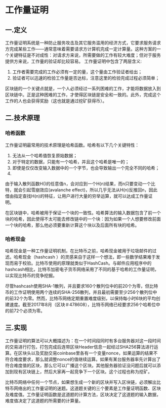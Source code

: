 # 工作量证明

## 一.定义

工作量证明系统是一种防止服务攻击及其它服务滥用的经济方式，它要求服务请求方完成某些工作——通常意味着需要请求方计算机完成一定计算量。这种方案的一个关键特征是不对成性：对请求方来说，所需要做的工作有较大难度；但对于服务提供方来说，工作量的验证却比较容易。
工作量证明中包含了两层含义:

1. 工作者需要完成的工作必须有一定的量，这个量由工作验证者给出；
2. 验证者可以迅速的检验工作量是否达标，注意这里的检验完成过程必须简单；

区块链的一个关键点就是，一个人必须经过一系列困难的工作，才能将数据放入到区块链中。正是这种困难的工作，才使得区块链是安全和一致的。此外，完成这个工作的人也会获得奖励（这也就是通过挖矿获得币）。

## 二.技术原理
### 哈希函数
工作量证明最常用的技术原理是哈希函数。哈希有以下几个关键特性：

1. 无法从一个哈希值恢复原始数据；
2. 对于特定的数据，只能有一个哈希，并且这个哈希是唯一的；
3. 即使是仅仅改变输入数据中的一个字节，也会导致输出一个完全不同的哈希；
4. 
由于输入散列函数H()的任意值n，会对应到一个H(n)结果，而n只要变动一个比特，就会引起雪崩效应(avalanche effect)，所以几乎无法从H(n)反推回n，因此借由指定查找H(n)的特征，让用户进行大量的穷举运算，就可以达成工作量证明。

在区块链中，哈希被用于保证一个块的一致性。哈希算法的输入数据包含了前一个块的哈希，因此使得不太可能去修改链中的一个块：因为如果一个人想要修改前面一个块的哈希，那么他必须要重新计算这个块以及后面所有块的哈希。

### 哈希现金
哈希现金是一种工作量证明机制，在比特币之前，哈希现金被用于垃圾邮件的过滤。哈希现金（hashcash ）的灵感来自于这样一个想法，即一些数学结果难于发现而易于校验。比特币使用的原理就类似于HashCash。与邮件应用程序中的hashcash相比，比特币加密电子货币网络采用了不同的基于哈希的工作量证明，以实现比特币的竞争挖掘。

尽管hashcash使用SHA-1散列，并且要求160个散列位中的前20个为零，但比特币的工作证明使用两个连续的SHA-256散列，并且最初需要至少256个散列位中的前32个为零。然而，比特币网络定期重置难度级别，以保持每小时6块的平均创建速度。截至2017年8月（区块＃478608），比特币网络已经要求256个哈希位中的前72个必须为零。

## 三.实现
工作量证明的算法可以大概描述为：在一个时间段同时有多台服务器对这一段时间的交易进行打包，打包完成后连带区块Header信息一起经过SHA256算法进行运算。在区块头以及奖励交易coinbase里各有一个变量nonce，如果运算的结果不符合难度要求，那么就调整nonce的值继续运算。如果有某台服务器率先计算出了符合难度值的区块，那么它可以广播这个区块。其他服务器验证没问题后就可以添加到现有区块链上，然后大家再一起竞争下一个区块。这个过程也称为挖矿。

比特币网络中任何一个节点，如果想生成一个新的区块并写入区块链，必须解出比特币网络出的工作量证明的迷题。这道题关键的三个要素是工作量证明函数、区块及难度值。工作量证明函数是这道题的计算方法，区块决定了这道题的输入数据，难度值决定了这道题的所需要的计算量。

